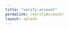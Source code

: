 ```yaml
---
title: "verify-account"
permalink: /verifyAccount/
layout: splash
---
```


<script>
  fetch('https://gastrali.netlify.app/.netlify/functions/verificar-sesion', {
    method: 'POST',
    headers: {
      'Content-Type': 'application/json'
    },
    body: JSON.stringify({ value: "Hello" })
  })
  .then(response => response.json())
  .then(data => console.log(data))
  .catch(error => console.error('Error:', error));
</script>
